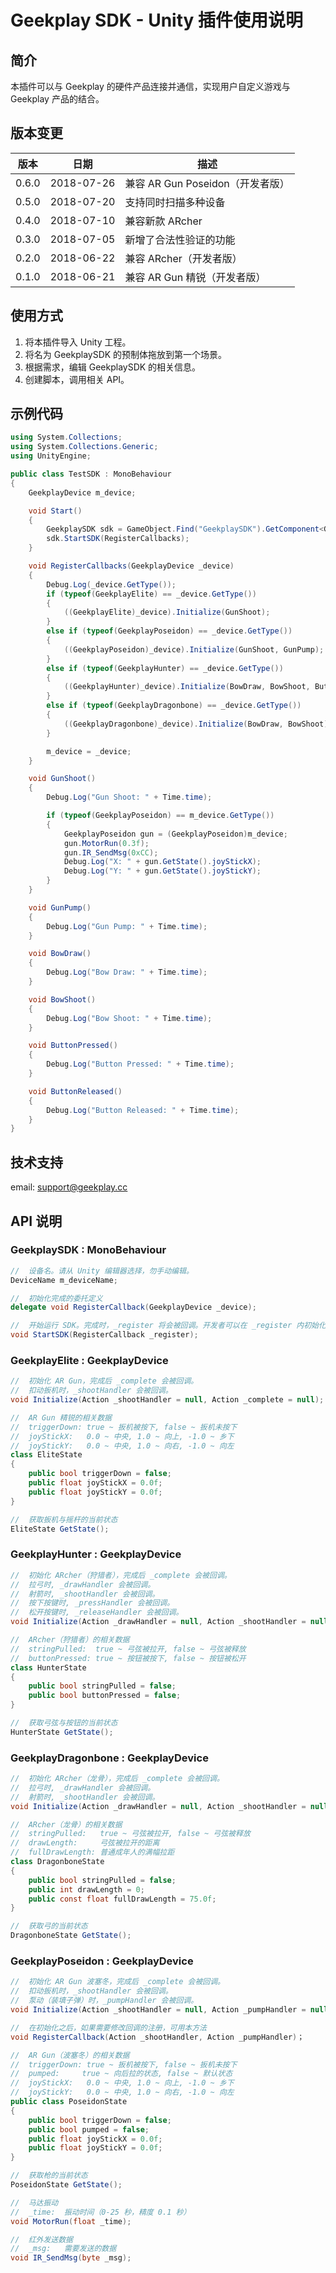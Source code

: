 # Geekplay SDK - Unity 插件使用说明

## 简介 

本插件可以与 Geekplay 的硬件产品连接并通信，实现用户自定义游戏与 Geekplay 产品的结合。

## 版本变更

| 版本  | 日期       | 描述                             |
| ----- | ---------- | -------------------------------- |
| 0.6.0 | 2018-07-26 | 兼容 AR Gun Poseidon（开发者版） |
| 0.5.0 | 2018-07-20 | 支持同时扫描多种设备             |
| 0.4.0 | 2018-07-10 | 兼容新款 ARcher                  |
| 0.3.0 | 2018-07-05 | 新增了合法性验证的功能           |
| 0.2.0 | 2018-06-22 | 兼容 ARcher（开发者版）          |
| 0.1.0 | 2018-06-21 | 兼容 AR Gun 精锐（开发者版）     |

## 使用方式

1. 将本插件导入 Unity 工程。
2. 将名为 GeekplaySDK 的预制体拖放到第一个场景。
3. 根据需求，编辑 GeekplaySDK 的相关信息。
4. 创建脚本，调用相关 API。

## 示例代码

```c#
using System.Collections;
using System.Collections.Generic;
using UnityEngine;

public class TestSDK : MonoBehaviour
{
    GeekplayDevice m_device;

    void Start()
    {
        GeekplaySDK sdk = GameObject.Find("GeekplaySDK").GetComponent<GeekplaySDK>();
        sdk.StartSDK(RegisterCallbacks);
    }

    void RegisterCallbacks(GeekplayDevice _device)
    {
        Debug.Log(_device.GetType());
        if (typeof(GeekplayElite) == _device.GetType())
        {
            ((GeekplayElite)_device).Initialize(GunShoot);
        }
        else if (typeof(GeekplayPoseidon) == _device.GetType())
        {
            ((GeekplayPoseidon)_device).Initialize(GunShoot, GunPump);
        }
        else if (typeof(GeekplayHunter) == _device.GetType())
        {
            ((GeekplayHunter)_device).Initialize(BowDraw, BowShoot, ButtonPressed, ButtonReleased);
        }
        else if (typeof(GeekplayDragonbone) == _device.GetType())
        {
            ((GeekplayDragonbone)_device).Initialize(BowDraw, BowShoot); 
        }

        m_device = _device;
    }

    void GunShoot()
    {
        Debug.Log("Gun Shoot: " + Time.time);

        if (typeof(GeekplayPoseidon) == m_device.GetType())
        {
            GeekplayPoseidon gun = (GeekplayPoseidon)m_device;
            gun.MotorRun(0.3f);
            gun.IR_SendMsg(0xCC);
            Debug.Log("X: " + gun.GetState().joyStickX);
            Debug.Log("Y: " + gun.GetState().joyStickY);
        }
    }

    void GunPump()
    {
        Debug.Log("Gun Pump: " + Time.time);
    }

    void BowDraw()
    {
        Debug.Log("Bow Draw: " + Time.time);
    }

    void BowShoot()
    {
        Debug.Log("Bow Shoot: " + Time.time);
    }

    void ButtonPressed()
    {
        Debug.Log("Button Pressed: " + Time.time);
    }

    void ButtonReleased()
    {
        Debug.Log("Button Released: " + Time.time);
    }
}
```

## 技术支持

email: support@geekplay.cc

## API 说明

### GeekplaySDK : MonoBehaviour

```c#
//	设备名。请从 Unity 编辑器选择，勿手动编辑。
DeviceName m_deviceName;

//	初始化完成的委托定义
delegate void RegisterCallback(GeekplayDevice _device);

//	开始运行 SDK。完成时，_register 将会被回调。开发者可以在 _register 内初始化设备和注册设备相关的回调函数。
void StartSDK(RegisterCallback _register);
```

### GeekplayElite : GeekplayDevice

```c#
//	初始化 AR Gun，完成后 _complete 会被回调。
//	扣动扳机时，_shootHandler 会被回调。
void Initialize(Action _shootHandler = null, Action _complete = null);

//	AR Gun 精锐的相关数据
//	triggerDown: true ~ 扳机被按下, false ~ 扳机未按下
//	joyStickX:   0.0 ~ 中央, 1.0 ~ 向上, -1.0 ~ 乡下
//	joyStickY:   0.0 ~ 中央, 1.0 ~ 向右, -1.0 ~ 向左
class EliteState
{
    public bool triggerDown = false;
    public float joyStickX = 0.0f;
    public float joyStickY = 0.0f;
}

//	获取扳机与摇杆的当前状态
EliteState GetState();
```

### GeekplayHunter : GeekplayDevice

```c#
//	初始化 ARcher（狩猎者），完成后 _complete 会被回调。
//	拉弓时, _drawHandler 会被回调。
//	射箭时, _shootHandler 会被回调。
//	按下按键时, _pressHandler 会被回调。
//	松开按键时, _releaseHandler 会被回调。
void Initialize(Action _drawHandler = null, Action _shootHandler = null, Action _pressHandler = null, Action _releaseHandler = null, Action _complete = null);

//	ARcher（狩猎者）的相关数据
//	stringPulled:  true ~ 弓弦被拉开, false ~ 弓弦被释放
//	buttonPressed: true ~ 按钮被按下, false ~ 按钮被松开
class HunterState
{
    public bool stringPulled = false;
    public bool buttonPressed = false;
}

//	获取弓弦与按钮的当前状态
HunterState GetState();
```

### GeekplayDragonbone : GeekplayDevice

```c#
//	初始化 ARcher（龙骨），完成后 _complete 会被回调。
//	拉弓时, _drawHandler 会被回调。
//	射箭时, _shootHandler 会被回调。
void Initialize(Action _drawHandler = null, Action _shootHandler = null, Action _complete = null);

//	ARcher（龙骨）的相关数据
//	stringPulled:   true ~ 弓弦被拉开, false ~ 弓弦被释放
//	drawLength:     弓弦被拉开的距离
//	fullDrawLength: 普通成年人的满幅拉距
class DragonboneState
{
    public bool stringPulled = false;
    public int drawLength = 0;
    public const float fullDrawLength = 75.0f;
}

//	获取弓的当前状态
DragonboneState GetState();
```

### GeekplayPoseidon : GeekplayDevice

```c#
//	初始化 AR Gun 波塞冬，完成后 _complete 会被回调。
//	扣动扳机时，_shootHandler 会被回调。
//	泵动（装填子弹）时，_pumpHandler 会被回调。
void Initialize(Action _shootHandler = null, Action _pumpHandler = null, Action _complete = null);

//	在初始化之后，如果需要修改回调的注册，可用本方法
void RegisterCallback(Action _shootHandler, Action _pumpHandler)；

//	AR Gun（波塞冬）的相关数据
//	triggerDown: true ~ 扳机被按下, false ~ 扳机未按下
//	pumped:		true ~ 向后拉的状态, false ~ 默认状态
//	joyStickX:   0.0 ~ 中央, 1.0 ~ 向上, -1.0 ~ 乡下
//	joyStickY:   0.0 ~ 中央, 1.0 ~ 向右, -1.0 ~ 向左
public class PoseidonState
{
    public bool triggerDown = false;
    public bool pumped = false;
    public float joyStickX = 0.0f;
    public float joyStickY = 0.0f;
}

//	获取枪的当前状态
PoseidonState GetState();

//	马达振动
//	_time:	振动时间（0-25 秒，精度 0.1 秒）
void MotorRun(float _time);

//	红外发送数据
//	_msg:	需要发送的数据
void IR_SendMsg(byte _msg);
```

